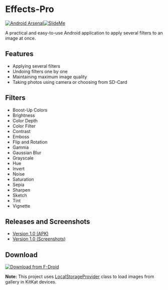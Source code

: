 Effects-Pro
===========
[![Android Arsenal](https://img.shields.io/badge/Effects--Pro-Android%20Arsenal-green.svg)](https://android-arsenal.com/details/3/1299)[![SlideMe](https://img.shields.io/badge/Effects--Pro-SlideMe-green.svg)](http://slideme.org/application/effects-pro)

A practical and easy-to-use Android application to apply several filters to an image at once.

## Features
* Applying several filters
* Undoing filters one by one
* Maintaining maximum image quality
* Taking photos using camera or choosing from SD-Card

## Filters
* Boost-Up Colors
* Brightness
* Color Depth
* Color Filter
* Contrast
* Emboss
* Flip and Rotation
* Gamma
* Gaussian Blur
* Grayscale
* Hue
* Invert
* Noise
* Saturation
* Sepia
* Sharpen
* Sketch
* Tint
* Vignette

## Releases and Screenshots
* [Version 1.0 (APK)](https://github.com/yaa110/Effects-Pro/releases)
* [Version 1.0 (Screenshots)](https://github.com/yaa110/Effects-Pro/issues/1)

## Download
[![Download from F-Droid](https://camo.githubusercontent.com/7df0eafa4433fa4919a56f87c3d99cf81b68d01c/68747470733a2f2f662d64726f69642e6f72672f77696b692f696d616765732f632f63342f462d44726f69642d627574746f6e5f617661696c61626c652d6f6e2e706e67 "Download from F-Droid")](https://f-droid.org/repository/browse/?fdid=org.appsroid.fxpro)

**Note:** This project uses [LocalStorageProvider](https://github.com/iPaulPro/aFileChooser/blob/master/aFileChooser/src/com/ianhanniballake/localstorage/LocalStorageProvider.java) class to load images from gallery in KitKat devices.
